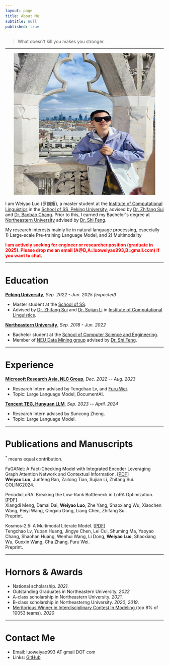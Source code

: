 ```yaml
---
layout: page
title: About Me
subtitle: null
published: true
---
```





> What doesn't kill you makes you stronger.

----------------------------

<!-- <img align="left" src="/img/DJI_0500.jpg" height="290" width="240" style="margin-right:50px;border:4px solid #ddd;border-radius:4px"> -->

<div align=center>
<img src="/img/milano.jpg" height="450" width="450">
</div>
<!-- 请注意：本页面内容还在建设中，所有信息均不可靠，请退出。 -->

I am Weiyao Luo (罗巍耀), a master student at the [Institute of Computational Linguistics](https://icl.pku.edu.cn/) in the [School of SS, Peking University](https://ss.pku.edu.cn/), advised by [Dr. Zhifang Sui](https://icl.pku.edu.cn/cy/szf/ywb/index.htm) and [Dr. Baobao Chang](https://icl.pku.edu.cn/cy/cbb/index.htm). Prior to this, I earned my Bachelor's degree at [Northeastern University](https://www.neu.edu.cn) advised by [Dr. Shi Feng](http://faculty.neu.edu.cn/fengshi/).

My research interests mainly lie in natural language processing, especially 1) Large-scale Pre-training Language Model, and 2)  Multimodality

<font color=red ><b> I am actively seeking for engineer or researcher position (graduate in 2025). Please drop me an email (A@B,A=luoweiyao993,B=gmail.com) if you want to chat.</b></font>

----------------------------

# Education

[**Peking University**](https://www.pku.edu.cn/), *Sep. 2022 - Jun. 2025 (expected)*

- Master student at the [School of SS](https://ss.pku.edu.cn/).
- Advised by [Dr. Zhifang Sui](https://icl.pku.edu.cn/cy/szf/ywb/index.htm) and [Dr. Sujian Li](https://cs.pku.edu.cn/info/1090/1793.htm) in [Institute of Computational Linguistics](https://icl.pku.edu.cn/).

[**Northeastern University**](https://www.neu.edu.cn/), *Sep. 2018 - Jun. 2022*

- Bachelor student at the [School of Computer Science and Engineering](http://www.cse.neu.edu.cn/).
- Member of [NEU Data Mining group](https://neu-datamining.github.io/) advised by [Dr. Shi Feng](http://faculty.neu.edu.cn/fengshi/).

----------------------------

# Experience
<!-- 
**ByteDance Search**, *December. 2021 -- Now *

- E-Commerce in Douyin Search.
- Advised by Shian Chen, Zhe Chen, and [Pengcheng Yang](https://dblp.org/pid/140/6685.html).

[**Alibaba Damo Academy**](https://damo.alibaba.com/), *Mar. 2021 -- December. 2021*

- Research Intern advised by [Dr. Songfang Huang](https://www.linkedin.com/in/songfang), and [Fuli Luo](https://luofuli.github.io).
- Research topic: Pre-trained Language Model and Fine-tuning.

[**ByteDance AI Lab**](https://ailab.bytedance.com), *Nov. 2019 -- Jan. 2021*

- Research Intern advised by [Dr. Lei Li](https://lileicc.github.io), [Dr. Mingxuan Wang](https://mingxuan.github.io), and Jun Cao.
- Research topic: Information Extraction, Machine Translation. -->

[**Microsoft Research Asia, NLC Group**](https://www.microsoft.com/en-us/research/group/natural-language-computing/), *Dec. 2022 -- Aug. 2023*

- Research Intern advised by Tengchao Lv, and [Furu Wei](https://thegenerality.com/).
- Topic: Large Language Model, DocumentAI.

[**Tencent TEG, Hunyuan LLM**](https://www.reuters.com/technology/chinas-tencent-sets-up-team-develop-chatgpt-like-product-sources-2023-02-27/), *Sep. 2023 -- April. 2024*

- Research Intern advised by Suncong Zheng.
- Topic: Large Language Model.

----------------------------

# Publications and Manuscripts

<sup>*</sup> means equal contribution.

FaGANet: A Fact-Checking Model with Integrated Encoder Leveraging Graph Attention Network and Contextual Information.  \[[PDF](https://scholar.google.com/citations?view_op=view_citation&hl=zh-CN&user=Rvinn1QAAAAJ&authuser=1&citation_for_view=Rvinn1QAAAAJ:d1gkVwhDpl0C)\] \
**Weiyao Luo**, Junfeng Ran, Zailong Tian, Sujian Li, Zhifang Sui. \
COLING2024.

PeriodicLoRA: Breaking the Low-Rank Bottleneck in LoRA Optimization. \[[PDF](https://arxiv.org/pdf/2402.16141.pdf)\] \
Xiangdi Meng, Damai Dai, **Weiyao Luo**, Zhe Yang, Shaoxiang Wu, Xiaochen Wang, Peiyi Wang, Qingxiu Dong, Liang Chen, Zhifang Sui. \
Preprint.

Kosmos-2.5: A Multimodal Literate Model. \[[PDF](https://arxiv.org/pdf/2309.11419.pdf)\] \
Tengchao Lv, Yupan Huang, Jingye Chen, Lei Cui, Shuming Ma, Yaoyao Chang, Shaohan Huang, Wenhui Wang, Li Dong, **Weiyao Luo**, Shaoxiang Wu, Guoxin Wang, Cha Zhang, Furu Wei. \
Preprint.

<!-- From Dense to Sparse: Contrastive Pruning for Better Pre-trained Language Model Compression. \[[PDF](https://arxiv.org/abs/2112.07198)\] \[[code](https://github.com/RunxinXu/ContrastivePruning)\] \\
<!-- **Runxin Xu**<sup>*</sup>, Fuli Luo<sup>*</sup>, Chengyu Wang, Baobao Chang, Jun Huang, Songfang Huang, Fei Huang. \\
AAAI2022 (Oral).

S<sup>4</sup>-Tuning: A Simple Cross-lingual Sub-network Tuning Method. \[[PDF](https://aclanthology.org/2022.acl-short.58.pdf)\] \\
**Runxin Xu**, Fuli Luo, Baobao Chang, Songfang Huang, Fei Huang. \\
ACL2022.

A Two-Stream AMR-enhanced Model for Document-level Event Argument Extraction. \[[PDF](https://arxiv.org/pdf/2205.00241.pdf)\] \[[code](https://github.com/RunxinXu/TSAR)\] \\
**Runxin Xu**<sup>*</sup>, Peiyi Wang<sup>*</sup>, Tianyu Liu, Shuang Zeng, Baobao Chang, Zhifang Sui. \\
NAACL2022 (Oral).

An Enhanced Span-based Decomposition Method for Few-Shot Sequence Labeling.  \[[PDF](https://arxiv.org/pdf/2109.13023.pdf)\] \[[code](https://github.com/Wangpeiyi9979/ESD)\] \\
Peiyi Wang<sup>*</sup>, **Runxin Xu**<sup>*</sup>, Tianyu Liu, Qingyu Zhou, Yunbo Cao, Baobao Chang, Zhifang Sui. \\
NAACL2022 (Oral).

BERT Raises a Child: Towards Improving Generalization for Large Language Model Fine-tuning. \[[PDF](https://aclanthology.org/2021.emnlp-main.749.pdf)\] \[[code](https://github.com/RunxinXu/ChildTuning)\] \[[Report](https://mp.weixin.qq.com/s/zO0RSVeUOxnYece-ZORV6w)\] \\
**Runxin Xu**<sup>*</sup>, Fuli Luo<sup>*</sup>, Zhiyuan Zhang, Chuanqi Tan, Baobao Chang, Songfang Huang, Fei Huang. \\
EMNLP2021 (Oral).

Behind the Scenes: An Exploration of Trigger Biases Problem in Few-Shot Event Classification. \[[PDF](https://dl.acm.org/doi/pdf/10.1145/3459637.3482236)\] \[[code](https://github.com/Wangpeiyi9979/Behind-the-Scenes)\] \\
Peiyi Wang<sup>*</sup>, **Runxin Xu**<sup>*</sup>, Tianyu Liu, Damai Dai, Baobao Chang, Zhifang Sui. \\
CIKM2021.

Document-level Event Extraction via Heterogeneous Graph-based Interaction Model with a Tracker. \[[PDF](https://aclanthology.org/2021.acl-long.274.pdf)\] \[[code](https://github.com/RunxinXu/GIT)\] \[[talk](https://www.bilibili.com/video/BV1sf4y1N7Hq)\] \\
**Runxin Xu**, Tianyu Liu, Lei Li, Baobao Chang. \\
ACL2021 (Oral).

Double Graph Based Reasoning for Document-level Relation Extraction. \[[PDF](https://www.aclweb.org/anthology/2020.emnlp-main.127.pdf)\] \[[code](https://github.com/DreamInvoker/GAIN)\] \\
Shuang Zeng<sup>*</sup>, **Runxin Xu**<sup>*</sup>, Baobao Chang, Lei Li. \\
EMNLP2020.

Volctrans Parallel Corpus Filtering System for WMT 2020. \[[PDF](http://www.statmt.org/wmt20/pdf/2020.wmt-1.112.pdf)\] \\
**Runxin Xu**, Zhuo Zhi, Jun Cao, Mingxuan Wang, Lei Li. \\
WMT@EMNLP2020. \\
(Win the *first place* of WMT20 Parallel Corpus Filtering tasks. [Here](https://www.statmt.org/wmt20/pdf/2020.wmt-1.78.pdf) is the result.)

Xiaomingbot: A Multilingual Robot News Reporter \[[PDF](https://www.aclweb.org/anthology/2020.acl-demos.1.pdf)\] \[[Report](https://syncedreview.com/2020/07/21/meet-bytedance-ais-xiaomingbot-worlds-first-multilingual-and-multimodal-ai-news-agent)\] \[[URL](https://xiaomingbot.github.io)\] \[[Youtube](https://www.youtube.com/watch?v=zNfaj_DV6-E)\] \\
**Runxin Xu**, Jun Cao, Mingxuan Wang, Jiaze Chen, Hao Zhou, Ying Zeng, Yuping Wang, Li Chen, Xiang Yin, Xijin Zhang, Songcheng Jiang, Yuxuan Wang, Lei Li. \\
ACL2020, System Demonstrations. -->

<!-- Focus on the Target’s Vocabulary: Masked Label Smoothing for Machine Translation. \[[PDF](https://arxiv.org/pdf/2203.02889.pdf)\] \[[code](https://github.com/PKUnlp-icler/MLS)\] \\
Liang Chen, **Runxin Xu**, Baobao Chang. \\
ACL2022.

Probing Structured Pruning on Multilingual Pre-trained Models: Setting, Algorithm, and Efficiency. \[[PDF](https://arxiv.org/pdf/2204.02601.pdf)\] \\
Yanyang Li, Fuli Luo, **Runxin Xu**, Songfang Huang, Fei Huang, Liwei Wang. \\
ACL2022.

A Double-Graph Based Framework for Frame Semantic Parsing. \[[code](https://github.com/Zce1112zslx/KID)\] \\
Ce Zheng, Xudong Chen, **Runxin Xu**, Baobao Chang. \\
NAACL2022

ATP: AMRize Then Parse! Enhancing AMR Parsing with PseudoAMRs.  \[[PDF](https://arxiv.org/pdf/2204.08875.pdf)\] \[[code](https://github.com/chenllliang/ATP)\] \\
Liang Chen, Peiyi Wang, **Runxin Xu**, Tianyu Liu, Zhifang Sui, Baobao Chang. \\
NAACL2022.

ACMo: Angle-Calibrated Moment Methods for Stochastic Optimization. \[[PDF](https://ojs.aaai.org/index.php/AAAI/article/view/16959)\] \[[code](https://github.com/Xunpeng746/ACMo)\] \[[URL](https://xunpeng746.github.io/projects/ACMo/ACMo.html)\] \\
Xunpeng Huang, **Runxin Xu**, Hao Zhou, Zhe Wang, Zhengyang Liu, Lei Li. \\
AAAI2021.

Making Pre-trained Language Models End-to-end Few-shot Learners with Contrastive Prompt Tuning. \[[PDF](https://arxiv.org/pdf/2204.00166.pdf)\] \\
Ziyun Xu<sup>*</sup>, Chengyu Wang<sup>*</sup>, Minghui Qiu, Fuli Luo, **Runxin Xu**, Songfang Huang, Jun Huang \\
Preprint.

Explicit Interaction Network for Aspect Sentiment Triplet Extraction. \[[PDF](https://arxiv.org/pdf/2106.11148.pdf)\] \\
Peiyi Wang<sup>*</sup>, Lianzhe Huang<sup>*</sup>, Tianyu Liu, Damai Dai, **Runxin Xu**, Houfeng Wang, Baobao Chang, Zhifang Sui. \\
Preprint.

Adaptive Gradient Methods Can Be Provably Faster than SGD after Finite Epochs. \[[PDF](https://arxiv.org/pdf/2006.07037.pdf)\] \\
Xunpeng Huang, Hao Zhou, **Runxin Xu**, Zhe Wang, Lei Li. \\
Preprint. --> 

----------------------------

# Hornors & Awards

<!-- - National scholarship, *December 2021*
- Outstanding Graduates in Shanghai Jiao Tong University, *June 2020*
- National scholarship, *December 2019*
- B-class scholarship in Shanghai Jiao Tong University, *December 2019*
- [Cyrus Tang Scholarship](http://www.tangfoundation.org.cn/), *December 2019*
- National scholarship, *December 2018*
- A-class scholarship in Shanghai Jiao Tong University (top 1 in the major), *December 2018*
- [Cyrus Tang Scholarship](http://www.tangfoundation.org.cn/), *December 2018*
- [Meritorious Winner in Interdisciplinary Contest In Modeling ](https://www.comap.com/undergraduate/contests/)(top 8% of 11262 teams), *March 2018*
- [Arawana scholarship](https://jjh.jinlongyu.cn/project/index.aspx?NC=105003002), *December 2017*
- B-class scholarship in Shanghai Jiao Tong University, *December 2017* -->

<!-- - National scholarship.  *2018*, *2019*, *2021*.
- Outstanding Graduates in Shanghai Jiao Tong University.  *2020*
- A-class scholarship in Shanghai Jiao Tong University (top 1 in the major). *2018*.
- B-class scholarship in Shanghai Jiao Tong University.  *2017*, *2019*.
- [Cyrus Tang Scholarship](http://www.tangfoundation.org.cn/). *2018*, *2019*
- [Arawana scholarship](https://jjh.jinlongyu.cn/project/index.aspx?NC=105003002).  *2017*.
- [Meritorious Winner in Interdisciplinary Contest In Modeling ](https://www.comap.com/undergraduate/contests/)(top 8% of 11262 teams).  *2018* -->

- National scholarship.  *2021*.
- Outstanding Graduates in Northeastern University.  *2022*
- A-class scholarship in Northeastern University. *2021*.
- B-class scholarship in Northeasterng University.  *2020*, *2019*.
- [Meritorious Winner in Interdisciplinary Contest In Modeling ](https://www.comap.com/undergraduate/contests/)(top 8% of 10053 teams).  *2020*

<!-- ----------------------------

# Academic Services

- Reviewer: EACL2021, ARR

 -->
----------------------------

# Contact Me

- Email: luoweiyao993 AT gmail DOT com
- Links: [GitHub](https://github.com/WeiyaoLuo)
